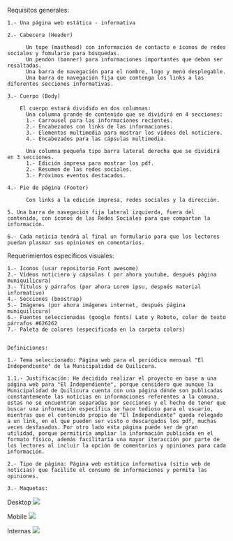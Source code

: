 Requisitos generales: 

	1.- Una página web estática - informativa

	2.- Cabecera (Header)

	      Un tope (masthead) con información de contacto e íconos de redes sociales y fomulario para búsquedas.
	      Un pendón (banner) para informaciones importantes que deban ser resaltadas.
	      Una barra de navegación para el nombre, logo y menú desplegable.
	      Una barra de navegación fija que contenga los links a las diferentes secciones informativas. 

	3.- Cuerpo (Body)

	    El cuerpo estará dividido en dos columnas: 
	      Una columna grande de contenido que se dividirá en 4 secciones:
          1.- Carrousel para las informaciones recientes.
          2.- Encabezados con links de las informaciones.
          3.- Elementos multimedia para mostrar los vídeos del noticiero. 
          4.- Encabezados para las cápsulas multimedia.

          Una columna pequeña tipo barra lateral derecha que se dividirá en 3 secciones. 
          1.- Edición impresa para mostrar los pdf. 
          2.- Resumen de las redes sociales.
          3.- Próximos eventos destacados.

    4.- Pie de página (Footer)

          Con links a la edición impresa, redes sociales y la dirección. 

    5. Una barra de navegación fija lateral izquierda, fuera del contenido, con íconos de las Redes Sociales para que compartan la información. 

    6.- Cada noticia tendrá al final un formulario para que los lectores puedan plasmar sus opiniones en comentarios.


Requerimientos específicos visuales:
  
  	1.- Iconos (usar repositorio Font awesome)
  	2.- Vídeos noticiero y cápsulas ( por ahora youtube, después página muniquilicura)
  	3.- Titulos y párrafos (por ahora Lorem ipsu, después material informativo)
  	4.- Secciones (boostrap)
  	5.- Imágenes (por ahora imágenes internet, después página muniquilicura)
  	6.- Fuentes seleccionadas (google fonts) Lato y Roboto, color de texto párrafos #626262
  	7.- Paleta de colores (especificada en la carpeta colors)


  	Definiciones: 

  	1.- Tema seleccionado: Página web para el periódico mensual "El Independiente" de la Municipalidad de Quilicura. 

  	1.1.- Justificación: He decidido realizar el proyecto en base a una página web para "El Independiente", porque considero que aunque la Municipalidad de Quilicura cuenta con una página dónde son publicadas constantemente las noticias en informaciones referentes a la comuna, estas no se encuentran separadas por secciones y el hecho de tener que buscar una información específica se hace tedioso para el usuario, mientras que el contenido propio de "El Independiente" queda relegado a un link, en el que pueden ser visto o descargados los pdf, muchas veces desfasados. Por otro lado esta página puede ser de gran utilidad, porque permitiría ampliar la información publicada en el formato físico, además facilitaría una mayor iteracción por parte de los lectores al incluir la opción de comentarios y opiniones para cada información.

    2.- Tipo de página: Página web estática informativa (sitio web de noticias) que facilite el consumo de informaciones y permita las opiniones.

    3.- Maquetas: 

Desktop ![](Proyectofinal/img/Desktop.jpg)

Mobile ![](Proyectofinal/img/Mobile.jpg)

Internas ![](Proyectofinal/img/internas.jpg)


